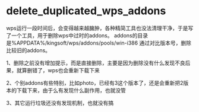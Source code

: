 # delete_duplicated_wps_addons
wps运行一段时间后，会变得越来越臃肿，各种精简工具也没法清理干净，于是写了一个工具，用于删除wps中过时的addons。
addons的目录是%APPDATA%/kingsoft/wps/addons/pools/win-i386
通过对比版本号，删除比较旧的addons。

1、删除之前没有增加提示，而是直接删除，主要是因为删除没有什么发现不良后果，就算删错了，wps也会重新下载下来

2、个别addons有些特别，比如photo，已经有3这个版本了，还是会重新把2版本的下载下来，由于么有发现什么副作用，也就没管

3、其它运行垃圾还没有发现机制，也就没有搞
